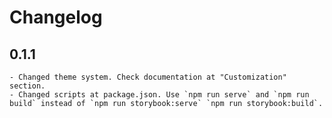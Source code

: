 # Changelog

## 0.1.1

    - Changed theme system. Check documentation at "Customization" section.
    - Changed scripts at package.json. Use `npm run serve` and `npm run build` instead of `npm run storybook:serve` `npm run storybook:build`.